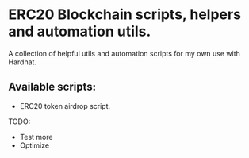 # ERC20 Blockchain scripts, helpers and automation utils.

A collection of helpful utils and automation scripts for my own use with Hardhat.

## Available scripts:

- ERC20 token airdrop script.

TODO:

- Test more
- Optimize
